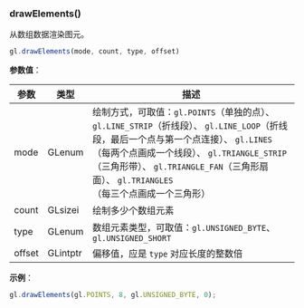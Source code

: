 ### drawElements()

从数组数据渲染图元。

```js
gl.drawElements(mode, count, type, offset)
```

**参数值**：

|参数|类型|描述|
|-|-|-|
|mode|GLenum|绘制方式，可取值：`gl.POINTS`（单独的点）、 `gl.LINE_STRIP`（折线段）、 `gl.LINE_LOOP`（折线段，最后一个点与第一个点连接）、 `gl.LINES`（每两个点画成一个线段）、 `gl.TRIANGLE_STRIP`（三角形带）、 `gl.TRIANGLE_FAN`（三角形扇面）、 `gl.TRIANGLES`（每三个点画成一个三角形）|
|count|GLsizei|绘制多少个数组元素|
|type|GLenum|数组元素类型，可取值：`gl.UNSIGNED_BYTE`、 `gl.UNSIGNED_SHORT`|
|offset|GLintptr|偏移值，应是 `type` 对应长度的整数倍|

**示例**：

```js
gl.drawElements(gl.POINTS, 8, gl.UNSIGNED_BYTE, 0);
```
